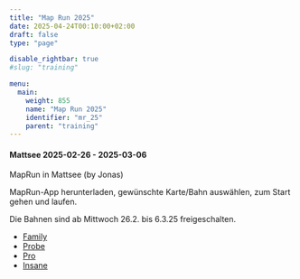 ```yaml
---
title: "Map Run 2025"
date: 2025-04-24T00:10:00+02:00
draft: false
type: "page"

disable_rightbar: true
#slug: "training"

menu:
  main:
    weight: 855
    name: "Map Run 2025"
    identifier: "mr_25"
    parent: "training"
---
```


#### Mattsee 2025-02-26 - 2025-03-06

MapRun in Mattsee (by Jonas)

MapRun-App herunterladen, gewünschte Karte/Bahn auswählen, zum Start gehen und laufen.

Die Bahnen sind ab Mittwoch 26.2. bis 6.3.25 freigeschalten.

+ [Family](2025%20Map%20Run%20Mattsee%20Family.pdf)
+ [Probe](2025%20Map%20Run%20Mattsee%20Probelauf.pdf)
+ [Pro](2025%20Map%20Run%20Mattsee%20Pro.pdf)
+ [Insane](2025%20Map%20Run%20Mattsee%20Insane.pdf)
